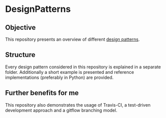 # DesignPatterns

## Objective

This repository presents an overview of different [design patterns](https://en.wikipedia.org/wiki/Software_design_pattern#Classification_and_list).


## Structure

Every design pattern considered in this repository is explained in a separate folder. Additionally a short example is presented and reference implementations (preferably in Python) are provided.

## Further benefits for me

This repository also demonstrates the usage of Travis-CI, a test-driven development approach and a gitflow branching model.
